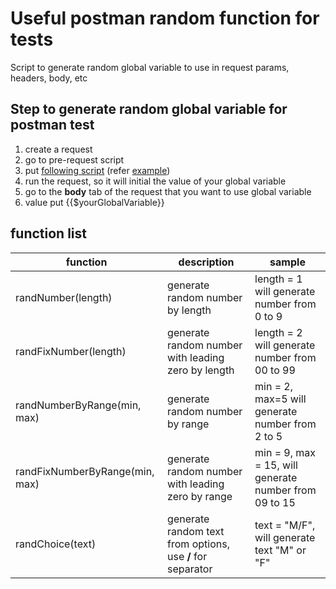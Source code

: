 # Useful postman random function for tests
Script to generate random global variable to use in request params, headers, body, etc

## Step to generate random global variable for postman test
1. create a request
2. go to pre-request script
3. put [following script](main.js) (refer [example](sample.js))
4. run the request, so it will initial the value of your global variable
5. go to the **body** tab of the request that you want to use global variable
6. value put {{$yourGlobalVariable}}

## function list
function | description | sample
--- | --- | ---
randNumber(length) | generate random number by length | length = 1 will generate number from 0 to 9
randFixNumber(length) | generate random number with leading zero by length | length = 2 will generate number from 00 to 99
randNumberByRange(min, max) | generate random number by range | min = 2, max=5 will generate number from 2 to 5
randFixNumberByRange(min, max) | generate random number with leading zero by range | min = 9, max = 15, will generate number from 09 to 15
randChoice(text) | generate random text from options, use **/** for separator  | text = "M/F", will generate text "M" or "F"

